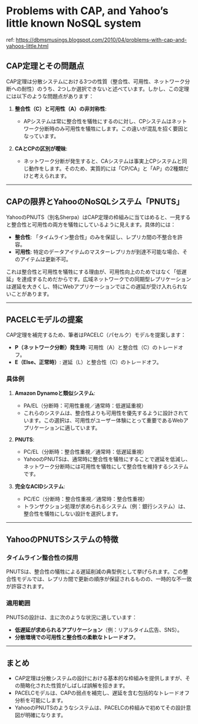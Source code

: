 # Problems with CAP, and Yahoo’s little known NoSQL system

ref: <https://dbmsmusings.blogspot.com/2010/04/problems-with-cap-and-yahoos-little.html>

## CAP定理とその問題点

CAP定理は分散システムにおける3つの性質（整合性、可用性、ネットワーク分断への耐性）のうち、2つしか選択できないと述べています。しかし、この定理には以下のような問題点があります：

1. **整合性（C）と可用性（A）の非対称性**:
   - APシステムは常に整合性を犠牲にするのに対し、CPシステムはネットワーク分断時のみ可用性を犠牲にします。この違いが混乱を招く要因となっています。

2. **CAとCPの区別が曖昧**:
   - ネットワーク分断が発生すると、CAシステムは事実上CPシステムと同じ動作をします。そのため、実質的には「CP/CA」と「AP」の2種類だけと考えられます。

---

## CAPの限界とYahooのNoSQLシステム「PNUTS」

YahooのPNUTS（別名Sherpa）はCAP定理の枠組みに当てはめると、一見すると整合性と可用性の両方を犠牲にしているように見えます。具体的には：

- **整合性**: 「タイムライン整合性」のみを保証し、レプリカ間の不整合を許容。
- **可用性**: 特定のデータアイテムのマスターレプリカが到達不可能な場合、そのアイテムは更新不可。

これは整合性と可用性を犠牲にする理由が、可用性向上のためではなく「低遅延」を達成するためだからです。広域ネットワークでの同期型レプリケーションは遅延を大きくし、特にWebアプリケーションではこの遅延が受け入れられないことがあります。

---

## PACELCモデルの提案

CAP定理を補完するため、筆者はPACELC（パセルク）モデルを提案します：

- **P（ネットワーク分断）発生時**: 可用性（A）と整合性（C）のトレードオフ。
- **E（Else、正常時）**: 遅延（L）と整合性（C）のトレードオフ。

### 具体例

1. **Amazon Dynamoと類似システム**:
   - PA/EL（分断時：可用性重視／通常時：低遅延重視）
   - これらのシステムは、整合性よりも可用性を優先するように設計されています。この選択は、可用性がユーザー体験にとって重要であるWebアプリケーションに適しています。

2. **PNUTS**:
   - PC/EL（分断時：整合性重視／通常時：低遅延重視）
   - YahooのPNUTSは、通常時に整合性を犠牲にすることで遅延を低減し、ネットワーク分断時には可用性を犠牲にして整合性を維持するシステムです。

3. **完全なACIDシステム**:
   - PC/EC（分断時：整合性重視／通常時：整合性重視）
   - トランザクション処理が求められるシステム（例：銀行システム）は、整合性を犠牲にしない設計を選択します。

---

## YahooのPNUTSシステムの特徴

### タイムライン整合性の採用

PNUTSは、整合性の犠牲による遅延削減の典型例として挙げられます。この整合性モデルでは、レプリカ間で更新の順序が保証されるものの、一時的な不一致が許容されます。

### 適用範囲

PNUTSの設計は、主に次のような状況に適しています：

- **低遅延が求められるアプリケーション**（例：リアルタイム広告、SNS）。
- **分散環境での可用性と整合性の柔軟なトレードオフ**。

---

## まとめ

- CAP定理は分散システムの設計における基本的な枠組みを提供しますが、その簡略化された性質がしばしば誤解を招きます。
- PACELCモデルは、CAPの弱点を補完し、遅延を含む包括的なトレードオフ分析を可能にします。
- YahooのPNUTSのようなシステムは、PACELCの枠組みで初めてその設計意図が明確になります。
